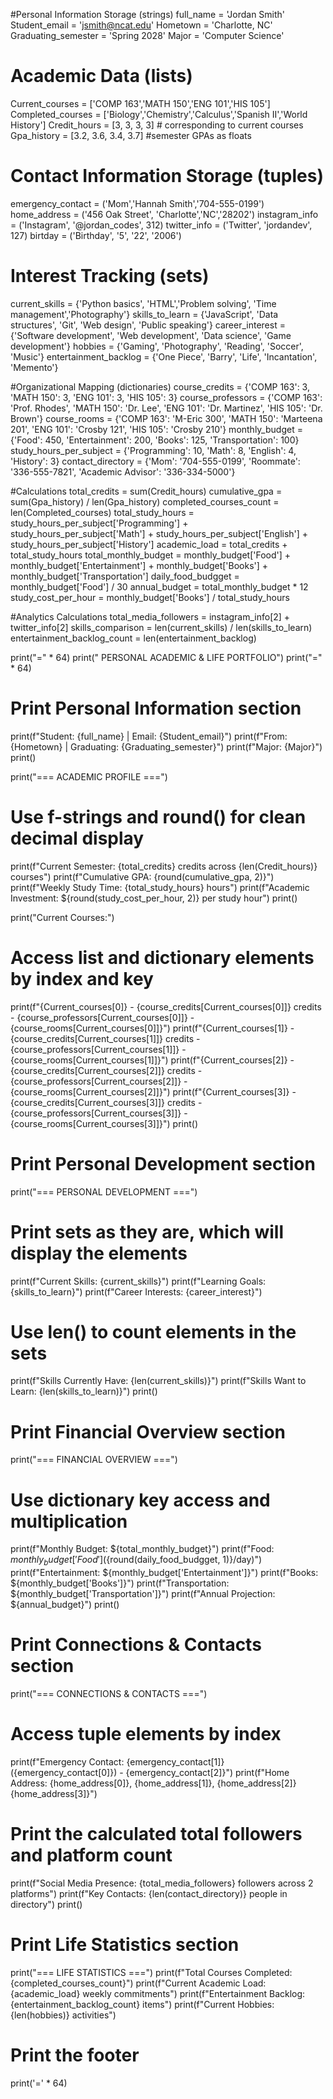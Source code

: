 #Personal Information Storage (strings)
full_name = 'Jordan Smith'
Student_email = 'jsmith@ncat.edu'
Hometown = 'Charlotte, NC'
Graduating_semester = 'Spring 2028'
Major = 'Computer Science'

# Academic Data (lists)
Current_courses = ['COMP 163','MATH 150','ENG 101','HIS 105']
Completed_courses = ['Biology','Chemistry','Calculus','Spanish II','World History']
Credit_hours = [3, 3, 3, 3] # corresponding to current courses
Gpa_history = [3.2, 3.6, 3.4, 3.7] #semester GPAs as floats

# Contact Information Storage (tuples)
emergency_contact = ('Mom','Hannah Smith','704-555-0199')
home_address = ('456 Oak Street', 'Charlotte','NC','28202')
instagram_info = ('Instagram', '@jordan_codes', 312)
twitter_info = ('Twitter', 'jordandev', 127)
birtday = ('Birthday', '5', '22', '2006')

# Interest Tracking (sets)
current_skills = {'Python basics', 'HTML','Problem solving', 'Time management','Photography'}
skills_to_learn = {'JavaScript', 'Data structures', 'Git', 'Web design', 'Public speaking'}
career_interest = {'Software development', 'Web development', 'Data science', 'Game development'}
hobbies = {'Gaming', 'Photography', 'Reading', 'Soccer', 'Music'}
entertainment_backlog = {'One Piece', 'Barry', 'Life', 'Incantation', 'Memento'}

#Organizational Mapping (dictionaries)
course_credits = {'COMP 163': 3, 'MATH 150': 3, 'ENG 101': 3, 'HIS 105': 3}
course_professors = {'COMP 163': 'Prof. Rhodes', 'MATH 150': 'Dr. Lee', 'ENG 101': 'Dr. Martinez', 'HIS 105': 'Dr. Brown'}
course_rooms = {'COMP 163': 'M-Eric 300', 'MATH 150': 'Marteena 201', 'ENG 101': 'Crosby 121', 'HIS 105': 'Crosby 210'}
monthly_budget = {'Food': 450, 'Entertainment': 200, 'Books': 125, 'Transportation': 100}
study_hours_per_subject = {'Programming': 10, 'Math': 8, 'English': 4, 'History': 3}
contact_directory = {'Mom': '704-555-0199', 'Roommate': '336-555-7821', 'Academic Advisor': '336-334-5000'}

#Calculations
total_credits = sum(Credit_hours)
cumulative_gpa = sum(Gpa_history) / len(Gpa_history)
completed_courses_count = len(Completed_courses)
total_study_hours = study_hours_per_subject['Programming'] + study_hours_per_subject['Math'] + study_hours_per_subject['English'] + study_hours_per_subject['History']
academic_load = total_credits + total_study_hours
total_monthly_budget = monthly_budget['Food'] + monthly_budget['Entertainment'] + monthly_budget['Books'] + monthly_budget['Transportation']
daily_food_budgget = monthly_budget['Food'] / 30
annual_budget = total_monthly_budget * 12
study_cost_per_hour = monthly_budget['Books'] / total_study_hours

#Analytics Calculations
total_media_followers = instagram_info[2] + twitter_info[2]
skills_comparison = len(current_skills) / len(skills_to_learn)
entertainment_backlog_count = len(entertainment_backlog)

print("=" * 64)
print("              PERSONAL ACADEMIC & LIFE PORTFOLIO")
print("=" * 64)

# Print Personal Information section
print(f"Student: {full_name} | Email: {Student_email}")
print(f"From: {Hometown} | Graduating: {Graduating_semester}")
print(f"Major: {Major}")
print()

print("=== ACADEMIC PROFILE ===")
# Use f-strings and round() for clean decimal display
print(f"Current Semester: {total_credits} credits across {len(Credit_hours)} courses")
print(f"Cumulative GPA: {round(cumulative_gpa, 2)}")
print(f"Weekly Study Time: {total_study_hours} hours")
print(f"Academic Investment: ${round(study_cost_per_hour, 2)} per study hour")
print()

print("Current Courses:")
# Access list and dictionary elements by index and key
print(f"{Current_courses[0]} - {course_credits[Current_courses[0]]} credits - {course_professors[Current_courses[0]]} - {course_rooms[Current_courses[0]]}")
print(f"{Current_courses[1]} - {course_credits[Current_courses[1]]} credits - {course_professors[Current_courses[1]]} - {course_rooms[Current_courses[1]]}")
print(f"{Current_courses[2]} - {course_credits[Current_courses[2]]} credits - {course_professors[Current_courses[2]]} - {course_rooms[Current_courses[2]]}")
print(f"{Current_courses[3]} - {course_credits[Current_courses[3]]} credits - {course_professors[Current_courses[3]]} - {course_rooms[Current_courses[3]]}")
print()

# Print Personal Development section
print("=== PERSONAL DEVELOPMENT ===")
# Print sets as they are, which will display the elements
print(f"Current Skills: {current_skills}")
print(f"Learning Goals: {skills_to_learn}")
print(f"Career Interests: {career_interest}")
# Use len() to count elements in the sets
print(f"Skills Currently Have: {len(current_skills)}")
print(f"Skills Want to Learn: {len(skills_to_learn)}")
print()

# Print Financial Overview section
print("=== FINANCIAL OVERVIEW ===")
# Use dictionary key access and multiplication
print(f"Monthly Budget: ${total_monthly_budget}")
print(f"Food: ${monthly_budget['Food']} (${round(daily_food_budgget, 1)}/day)")
print(f"Entertainment: ${monthly_budget['Entertainment']}")
print(f"Books: ${monthly_budget['Books']}")
print(f"Transportation: ${monthly_budget['Transportation']}")
print(f"Annual Projection: ${annual_budget}")
print()

# Print Connections & Contacts section
print("=== CONNECTIONS & CONTACTS ===")
# Access tuple elements by index
print(f"Emergency Contact: {emergency_contact[1]} ({emergency_contact[0]}) - {emergency_contact[2]}")
print(f"Home Address: {home_address[0]}, {home_address[1]}, {home_address[2]} {home_address[3]}")
# Print the calculated total followers and platform count
print(f"Social Media Presence: {total_media_followers} followers across 2 platforms")
print(f"Key Contacts: {len(contact_directory)} people in directory")
print()

# Print Life Statistics section
print("=== LIFE STATISTICS ===")
print(f"Total Courses Completed: {completed_courses_count}")
print(f"Current Academic Load: {academic_load} weekly commitments")
print(f"Entertainment Backlog: {entertainment_backlog_count} items")
print(f"Current Hobbies: {len(hobbies)} activities")

# Print the footer
print('=' * 64)
